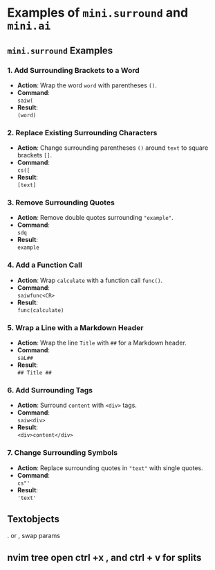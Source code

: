# Examples of `mini.surround` and `mini.ai`

## `mini.surround` Examples

### 1. Add Surrounding Brackets to a Word
- **Action**: Wrap the word `word` with parentheses `()`.
- **Command**:  
  `saiw(`
- **Result**:  
  `(word)`

### 2. Replace Existing Surrounding Characters
- **Action**: Change surrounding parentheses `()` around `text` to square brackets `[]`.
- **Command**:  
  `cs([`
- **Result**:  
  `[text]`

### 3. Remove Surrounding Quotes
- **Action**: Remove double quotes surrounding `"example"`.
- **Command**:  
  `sdq`
- **Result**:  
  `example`

### 4. Add a Function Call
- **Action**: Wrap `calculate` with a function call `func()`.
- **Command**:  
  `saiwfunc<CR>`
- **Result**:  
  `func(calculate)`

### 5. Wrap a Line with a Markdown Header
- **Action**: Wrap the line `Title` with `##` for a Markdown header.
- **Command**:  
  `saL##`
- **Result**:  
  `## Title ##`

### 6. Add Surrounding Tags
- **Action**: Surround `content` with `<div>` tags.
- **Command**:  
  `saiw<div>`
- **Result**:  
  `<div>content</div>`

### 7. Change Surrounding Symbols
- **Action**: Replace surrounding quotes in `"text"` with single quotes.
- **Command**:  
  `cs"'`
- **Result**:  
  `'text'`



## Textobjects
<leader>. or , swap params



## nvim tree open ctrl +x , and ctrl + v for splits
